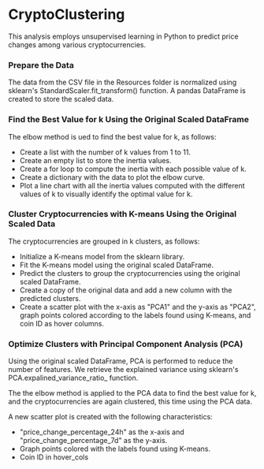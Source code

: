 # CryptoClustering
This analysis employs unsupervised learning in Python to predict price changes among various cryptocurrencies.

### Prepare the Data
The data from the CSV file in the Resources folder is normalized using sklearn's StandardScaler.fit_transform() function. A pandas DataFrame is created to store the scaled data.

### Find the Best Value for k Using the Original Scaled DataFrame
The elbow method is ued to find the best value for k, as follows:

- Create a list with the number of k values from 1 to 11.
- Create an empty list to store the inertia values.
- Create a for loop to compute the inertia with each possible value of k.
- Create a dictionary with the data to plot the elbow curve.
- Plot a line chart with all the inertia values computed with the different values of k to visually identify the optimal value for k.

### Cluster Cryptocurrencies with K-means Using the Original Scaled Data
The cryptocurrencies are grouped in k clusters, as follows:

- Initialize a K-means model from the sklearn library.
- Fit the K-means model using the original scaled DataFrame.
- Predict the clusters to group the cryptocurrencies using the original scaled DataFrame.
- Create a copy of the original data and add a new column with the predicted clusters.
- Create a scatter plot with the x-axis as "PCA1" and the y-axis as "PCA2", graph points colored according to the labels found using K-means, and coin ID as hover columns.

### Optimize Clusters with Principal Component Analysis (PCA)
Using the original scaled DataFrame, PCA is performed to reduce the number of features. We retrieve the explained variance using sklearn's PCA.expalined_variance_ratio_ function. 

The the elbow method is applied to the PCA data to find the best value for k, and the cryptocurrencies are again clustered, this time using the PCA data.  

A new scatter plot is created with the following characteristics:
- "price_change_percentage_24h" as the x-axis and "price_change_percentage_7d" as the y-axis.
- Graph points colored with the labels found using K-means.
- Coin ID in hover_cols 
